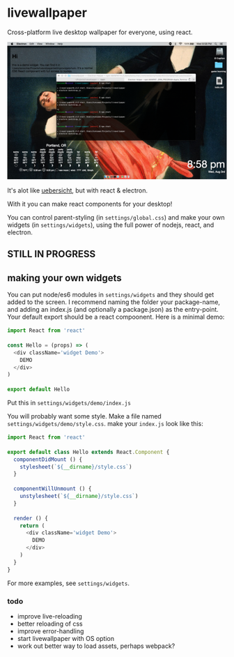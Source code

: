 # livewallpaper

Cross-platform live desktop wallpaper for everyone, using react.

![screenshot](screen.png)

It's alot like [uebersicht](https://github.com/felixhageloh/uebersicht), but with react & electron.

With it you can make react components for your desktop!

You can control parent-styling (in `settings/global.css`) and make your own widgets (in `settings/widgets`), using the full power of nodejs, react, and electron.

## STILL IN PROGRESS

## making your own widgets

You can put node/es6 modules in `settings/widgets` and they should get added to the screen. I recommend naming the folder your package-name, and adding an index.js (and optionally a package.json) as the entry-point. Your default export should be a react compoonent. Here is a minimal demo:

```js
import React from 'react'

const Hello = (props) => (
  <div className='widget Demo'>
    DEMO
  </div>
)

export default Hello
```
Put this in `settings/widgets/demo/index.js`

You will probably want some style. Make a file named `settings/widgets/demo/style.css`. make your `index.js` look like this:

```js
import React from 'react'

export default class Hello extends React.Component {
  componentDidMount () {
    stylesheet(`${__dirname}/style.css`)
  }

  componentWillUnmount () {
    unstylesheet(`${__dirname}/style.css`)
  }

  render () {
    return (
      <div className='widget Demo'>
        DEMO
      </div>
    )
  }
}
```

For more examples, see `settings/widgets`.


### todo

*  improve live-reloading
*  better reloading of css
*  improve error-handling
*  start livewallpaper with OS option
*  work out better way to load assets, perhaps webpack?